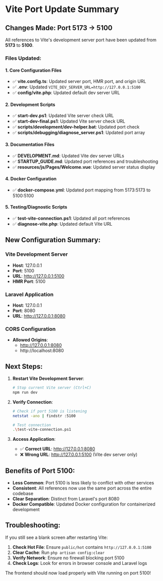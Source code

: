 # Vite Port Update Summary

## Changes Made: Port 5173 → 5100

All references to Vite's development server port have been updated from **5173** to **5100**.

### Files Updated:

#### 1. Core Configuration Files
- ✅ **vite.config.ts**: Updated server port, HMR port, and origin URL
- ✅ **.env**: Updated `VITE_DEV_SERVER_URL=http://127.0.0.1:5100`
- ✅ **config/vite.php**: Updated default dev server URL

#### 2. Development Scripts
- ✅ **start-dev.ps1**: Updated Vite server check URL
- ✅ **start-dev-final.ps1**: Updated Vite server check URL
- ✅ **scripts/development/dev-helper.bat**: Updated port check
- ✅ **scripts/debugging/diagnose_server.ps1**: Updated port array

#### 3. Documentation Files
- ✅ **DEVELOPMENT.md**: Updated Vite dev server URLs
- ✅ **STARTUP_GUIDE.md**: Updated port references and troubleshooting
- ✅ **resources/js/Pages/Welcome.vue**: Updated server status display

#### 4. Docker Configuration
- ✅ **docker-compose.yml**: Updated port mapping from 5173:5173 to 5100:5100

#### 5. Testing/Diagnostic Scripts
- ✅ **test-vite-connection.ps1**: Updated all port references
- ✅ **diagnose-vite.php**: Updated default Vite URL

## New Configuration Summary:

### Vite Development Server
- **Host**: 127.0.0.1
- **Port**: 5100
- **URL**: http://127.0.0.1:5100
- **HMR Port**: 5100

### Laravel Application
- **Host**: 127.0.0.1
- **Port**: 8080
- **URL**: http://127.0.0.1:8080

### CORS Configuration
- **Allowed Origins**: 
  - http://127.0.0.1:8080
  - http://localhost:8080

## Next Steps:

1. **Restart Vite Development Server**:
   ```bash
   # Stop current Vite server (Ctrl+C)
   npm run dev
   ```

2. **Verify Connection**:
   ```bash
   # Check if port 5100 is listening
   netstat -ano | findstr :5100
   
   # Test connection
   .\test-vite-connection.ps1
   ```

3. **Access Application**:
   - ✅ **Correct URL**: http://127.0.0.1:8080
   - ❌ **Wrong URL**: http://127.0.0.1:5100 (Vite dev server only)

## Benefits of Port 5100:

- **Less Common**: Port 5100 is less likely to conflict with other services
- **Consistent**: All references now use the same port across the entire codebase
- **Clear Separation**: Distinct from Laravel's port 8080
- **Docker Compatible**: Updated Docker configuration for containerized development

## Troubleshooting:

If you still see a blank screen after restarting Vite:

1. **Check Hot File**: Ensure `public/hot` contains `http://127.0.0.1:5100`
2. **Clear Cache**: Run `php artisan config:clear`
3. **Verify Network**: Ensure no firewall blocking port 5100
4. **Check Logs**: Look for errors in browser console and Laravel logs

The frontend should now load properly with Vite running on port 5100!